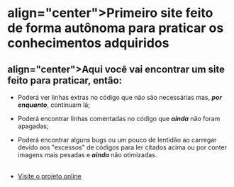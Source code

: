 # align="center">Primeiro site feito de forma autônoma para praticar os conhecimentos adquiridos

## align="center">Aqui você vai encontrar um site feito para praticar, então:
- Poderá ver linhas extras no código que não são necessárias mas, ***por enquanto***, continuam lá;<br>
- Poderá encontrar linhas comentadas no código que ***ainda*** não foram apagadas;<br>
- Poderá encontrar alguns bugs ou um pouco de lentidão ao carregar devido aos "excessos" de códigos para ler citados acima ou por conter imagens mais pesadas e ***ainda*** não otimizadas.<br><br>


- [Visite o projeto online](https://yourik1.github.io/first-site/)
